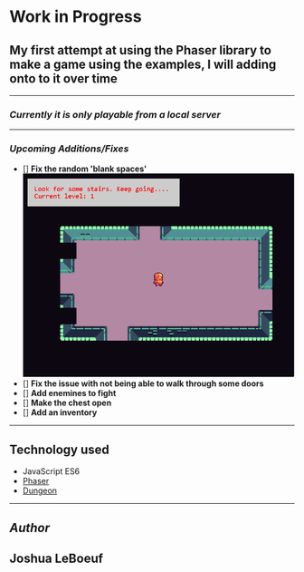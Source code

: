 # Work in Progress

## My first attempt at using the Phaser library to make a game using the examples, I will adding onto to it over time
---
### _Currently it is only playable from a local server_
---
### *Upcoming Additions/Fixes*
- [] **Fix the random 'blank spaces'** 
![screenshot](/assets/img/broken.png)
- [] **Fix the issue with not being able to walk through some doors**
- [] **Add enemines to fight**
- [] **Make the chest open**
- [] **Add an inventory** 
---
## Technology used 
* JavaScript ES6
* [Phaser](https://phaser.io/)
* [Dungeon](https://github.com/mikewesthad/dungeon#readme)
--- 
## *Author*
 
## **Joshua LeBoeuf** 
